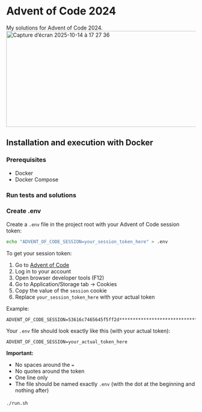 # Advent of Code 2024

My solutions for Advent of Code 2024.
<img width="853" height="255" alt="Capture d’écran 2025-10-14 à 17 27 36" src="https://github.com/user-attachments/assets/1d9251f1-162a-43b8-9b7c-80af14a38277" />

## Installation and execution with Docker

### Prerequisites
- Docker
- Docker Compose

### Run tests and solutions

### Create .env

Create a `.env` file in the project root with your Advent of Code session token:

```bash
echo "ADVENT_OF_CODE_SESSION=your_session_token_here" > .env
```

To get your session token:
1. Go to [Advent of Code](https://adventofcode.com/)
2. Log in to your account
3. Open browser developer tools (F12)
4. Go to Application/Storage tab → Cookies
5. Copy the value of the `session` cookie
6. Replace `your_session_token_here` with your actual token

Example:
```
ADVENT_OF_CODE_SESSION=53616c7465645f5ff2d**************************************************************f0849ef76b03
```

Your `.env` file should look exactly like this (with your actual token):
```
ADVENT_OF_CODE_SESSION=your_actual_token_here
```

**Important:** 
- No spaces around the `=`
- No quotes around the token
- One line only
- The file should be named exactly `.env` (with the dot at the beginning and nothing after)



#### 
```bash
./run.sh
```
